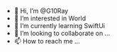 - 👋 Hi, I’m @G10Ray
- 👀 I’m interested in World
- 🌱 I’m currently learning SwiftUi
- 💞️ I’m looking to collaborate on ...
- 📫 How to reach me ...

<!---
G10Ray/G10Ray is a ✨ special ✨ repository because its `README.md` (this file) appears on your GitHub profile.
You can click the Preview link to take a look at your changes.
--->
